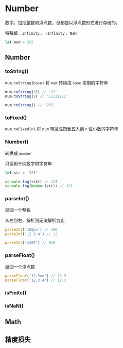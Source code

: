# Number

数字。包括整数和浮点数，但都是以浮点数形式进行存储的。

特殊值：`Infinity` 、`-Infinity` 、`NaN`

```js
let num = 255
```

## Number

### toString()

`num.toString(base)` 将 `num` 转换成 `base` 进制的字符串

```js
num.toString(16) //	'ff'
num.toString(2) // '11111111'

num.toString() // '255'
```

### toFixed()

`num.toFixed(n)` 将 `num` 转换成四舍五入到 `n` 位小数的字符串

### Number()

转换成 `number`

只适用于纯数字的字符串

```js
let str = '123'

console.log(+str) // 123
console.log(Number(str)) //	123
```

### parseInt()

返回一个整数

从左到右，解析到无法解析为止

```js
parseInt('100px') // 100
parseInt('12.3.4') // 12

parseInt('$100') // NaN
```

### parseFloat()

返回一个浮点数

```js
parseFloat('12.5em') // 12.5
parseFloat('12.3.4') // 12.3
```

### isFinite()

### isNaN()

## Math

## 精度损失
